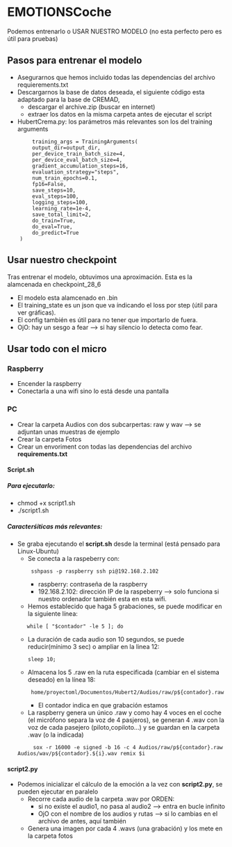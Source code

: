 # EMOTIONSCoche

Podemos entrenarlo o USAR NUESTRO MODELO (no esta perfecto pero es útil para pruebas)

## Pasos para entrenar el modelo

- Asegurarnos que hemos incluido todas las dependencias del archivo requierements.txt
- Descargarnos la base de datos deseada, el siguiente código esta adaptado para la base de CREMAD,  
    - descargar el archive.zip (buscar en internet)
    - extraer los datos en la misma carpeta antes de ejecutar el script
- HubertCrema.py: los parámetros más relevantes son los del training arguments
~~~
        training_args = TrainingArguments(
        output_dir=output_dir,
        per_device_train_batch_size=4,
        per_device_eval_batch_size=4,
        gradient_accumulation_steps=16,
        evaluation_strategy="steps",
        num_train_epochs=0.1,
        fp16=False,
        save_steps=10,
        eval_steps=100,
        logging_steps=100,
        learning_rate=1e-4,
        save_total_limit=2,
        do_train=True,
        do_eval=True,
        do_predict=True
    )
~~~

## Usar nuestro checkpoint

Tras entrenar el modelo, obtuvimos una aproximación. Esta es la alamcenada en checkpoint_28_6
- El modelo esta alamcenado en .bin
- El training_state es un json que va índicando el loss por step (útil para ver gráficas).
- El config también es útil para no tener que importarlo de fuera.
- OjO: hay un sesgo a fear --> si hay silencio lo detecta como fear. 

## Usar todo con el micro

### Raspberry

- Encender la raspberry 
- Conectarla a una wifi sino lo está desde una pantalla

### PC 

- Crear la carpeta Audios con  dos subcarpertas: raw y wav --> se adjuntan unas muestras de ejemplo
- Crear la carpeta Fotos
- Crear un envoriment con todas las dependencias del archivo **requirements.txt**

#### Script.sh

##### Para ejecutarlo:

- chmod +x script1.sh
- ./script1.sh

##### Caracterśiticas más relevantes:

- Se graba ejecutando el **script.sh** desde la terminal (está pensado para Linux-Ubuntu)
    - Se conecta a la raspeberry con: 
        ~~~
         sshpass -p raspberry ssh pi@192.168.2.102
        ~~~
         + raspberry: contraseña de la raspberry
         + 192.168.2.102: dirección IP de la raspeberry --> solo funciona si nuestro ordenador también esta en esta wifi.
    - Hemos establecido que haga 5 grabaciones, se puede modificar en la siguiente línea: 
     ~~~
        while [ "$contador" -le 5 ]; do
     ~~~
    - La duración de cada audio son 10 segundos, se puede reducir(mínimo 3 sec) o ampliar en la linea 12:
        ~~~
        sleep 10;
        ~~~
    - Almacena los 5 .raw en la ruta especificada (cambiar en el sistema deseado) en la línea 18:
        ~~~
         home/proyectoml/Documentos/Hubert2/Audios/raw/p${contador}.raw
        ~~~
        + El contador indica en que grabación estamos
    - La raspberry genera un único .raw y como hay 4 voces en el coche (el micrófono separa la voz de 4 pasjeros), se generan 4 .wav con la voz de cada pasejero (piloto,copiloto...) y se guardan en la carpeta .wav (o la indicada)
    ~~~
         sox -r 16000 -e signed -b 16 -c 4 Audios/raw/p${contador}.raw Audios/wav/p${contador}.${i}.wav remix $i
    ~~~   
#### script2.py

- Podemos inicializar el cálculo de la emoción a la vez con **script2.py**, se pueden ejecutar en paralelo
    + Recorre cada audio de la carpeta .wav por ORDEN: 
        - si no existe el audio1, no pasa al audio2 --> entra en bucle infinito
        - OjO con el nombre de los audios y rutas --> si lo cambias en el archivo de antes, aquí también
    + Genera una imagen por cada 4 .wavs (una grabación) y los mete en la carpeta fotos